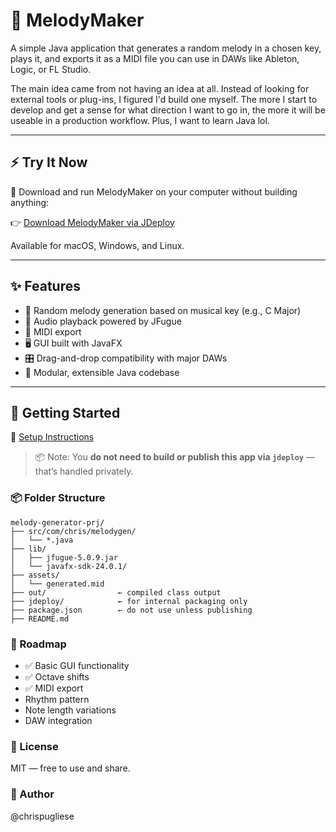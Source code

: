 # 🎵 MelodyMaker

A simple Java application that generates a random melody in a chosen key, plays it, and exports it as a MIDI file you can use in DAWs like Ableton, Logic, or FL Studio.

The main idea came from not having an idea at all. Instead of looking for external tools or plug-ins, I figured I'd build one myself. The more I start to develop and get a sense for what direction I want to go in, the more it will be useable in a production workflow. Plus, I want to learn Java lol.

---

## ⚡ Try It Now

🎉 Download and run MelodyMaker on your computer without building anything:

👉 [Download MelodyMaker via JDeploy](https://www.jdeploy.com/~melody-generator-prj)

Available for macOS, Windows, and Linux.

---

## ✨ Features

- 🎼 Random melody generation based on musical key (e.g., C Major)
- 🎹 Audio playback powered by JFugue
- 💾 MIDI export
- 🖥️ GUI built with JavaFX
- 🎛️ Drag-and-drop compatibility with major DAWs
- 🧩 Modular, extensible Java codebase

---

## 🚀 Getting Started

📄 [Setup Instructions](setup.md)

> 📦 Note: You **do not need to build or publish this app via `jdeploy`** — that’s handled privately.

### 📦 Folder Structure

```plaintext
melody-generator-prj/
├── src/com/chris/melodygen/
│   └── *.java
├── lib/
│   ├── jfugue-5.0.9.jar
│   └── javafx-sdk-24.0.1/
├── assets/
│   └── generated.mid
├── out/                ← compiled class output
├── jdeploy/            ← for internal packaging only
├── package.json        ← do not use unless publishing
├── README.md
```

### 🔮 Roadmap

- ✅ Basic GUI functionality
- ✅ Octave shifts
- ✅ MIDI export
- Rhythm pattern
- Note length variations
- DAW integration

### 📜 License
MIT — free to use and share.

### 👋 Author
@chrispugliese

